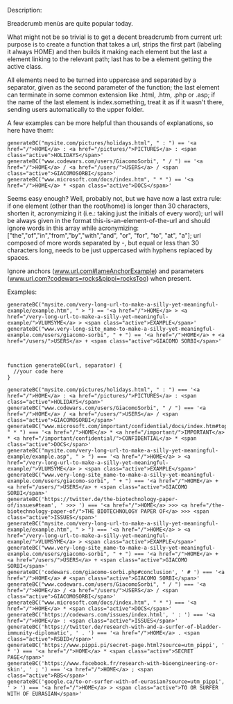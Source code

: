 Description:

Breadcrumb menùs are quite popular today.

What might not be so trivial is to get a decent breadcrumb from current url:  purpose is to create a function that takes a url, strips the first part (labeling it always HOME) and then builds it making each element but the last a <a> element linking to the relevant path; last has to be a <span> element getting the active class.

All elements need to be turned into uppercase and separated by a separator, given as the second parameter of the function; the last element can terminate in some common extension like .html, .htm, .php or .asp; if the name of the last element is index.something, treat it as if it wasn't there, sending users automatically to the upper folder.

A few examples can be more helpful than thousands of explanations, so here have them:

    generateBC("mysite.com/pictures/holidays.html", " : ") == '<a href="/">HOME</a> : <a href="/pictures/">PICTURES</a> : <span class="active">HOLIDAYS</span>'
    generateBC("www.codewars.com/users/GiacomoSorbi", " / ") == '<a href="/">HOME</a> / <a href="/users/">USERS</a> / <span class="active">GIACOMOSORBI</span>'
    generateBC("www.microsoft.com/docs/index.htm", " * ") == '<a href="/">HOME</a> * <span class="active">DOCS</span>'

Seems easy enough? Well, probably not, but we have now a last extra rule: if one element (other than the root/home) is longer than 30 characters, shorten it, acronymizing it (i.e.: taking just the initials of every word); url will be always given in the format this-is-an-element-of-the-url and should ignore words in this array while acronymizing: ["the","of","in","from","by","with","and", "or", "for", "to", "at", "a"]; url composed of more words separated by -, but equal or less than 30 characters long, needs to be just uppercased with hyphens replaced by spaces.

Ignore anchors (www.url.com#lameAnchorExample) and parameters (www.url.com?codewars=rocks&pippi=rocksToo) when present.

Examples:

    generateBC("mysite.com/very-long-url-to-make-a-silly-yet-meaningful-example/example.htm", " > ") == '<a href="/">HOME</a> > <a href="/very-long-url-to-make-a-silly-yet-meaningful-example/">VLUMSYME</a> > <span class="active">EXAMPLE</span>'
    generateBC("www.very-long-site_name-to-make-a-silly-yet-meaningful-example.com/users/giacomo-sorbi", " + ") == '<a href="/">HOME</a> + <a href="/users/">USERS</a> + <span class="active">GIACOMO SORBI</span>'



    function generateBC(url, separator) {
      //your code here
    }

    generateBC("mysite.com/pictures/holidays.html", " : ") === '<a href="/">HOME</a> : <a href="/pictures/">PICTURES</a> : <span class="active">HOLIDAYS</span>'
    generateBC("www.codewars.com/users/GiacomoSorbi", " / ") === '<a href="/">HOME</a> / <a href="/users/">USERS</a> / <span class="active">GIACOMOSORBI</span>'
    generateBC("www.microsoft.com/important/confidential/docs/index.htm#top", " * ") === '<a href="/">HOME</a> * <a href="/important/">IMPORTANT</a> * <a href="/important/confidential/">CONFIDENTIAL</a> * <span class="active">DOCS</span>'
    generateBC("mysite.com/very-long-url-to-make-a-silly-yet-meaningful-example/example.asp", " > ") === '<a href="/">HOME</a> > <a href="/very-long-url-to-make-a-silly-yet-meaningful-example/">VLUMSYME</a> > <span class="active">EXAMPLE</span>'
    generateBC("www.very-long-site_name-to-make-a-silly-yet-meaningful-example.com/users/giacomo-sorbi", " + ") === '<a href="/">HOME</a> + <a href="/users/">USERS</a> + <span class="active">GIACOMO SORBI</span>'
    generateBC('https://twitter.de/the-biotechnology-paper-of/issues#team', ' >>> ') === '<a href="/">HOME</a> >>> <a href="/the-biotechnology-paper-of/">THE BIOTECHNOLOGY PAPER OF</a> >>> <span class="active">ISSUES</span>' 
    generateBC("mysite.com/very-long-url-to-make-a-silly-yet-meaningful-example/example.htm", " > ") === '<a href="/">HOME</a> > <a href="/very-long-url-to-make-a-silly-yet-meaningful-example/">VLUMSYME</a> > <span class="active">EXAMPLE</span>'
    generateBC("www.very-long-site_name-to-make-a-silly-yet-meaningful-example.com/users/giacomo-sorbi", " + ") === '<a href="/">HOME</a> + <a href="/users/">USERS</a> + <span class="active">GIACOMO SORBI</span>'
    generateBC('codewars.com/giacomo-sorbi.php#conclusion', ' # ') === '<a href="/">HOME</a> # <span class="active">GIACOMO SORBI</span>'
    generateBC("www.codewars.com/users/GiacomoSorbi", " / ") === '<a href="/">HOME</a> / <a href="/users/">USERS</a> / <span class="active">GIACOMOSORBI</span>' 
    generateBC("www.microsoft.com/docs/index.htm", " * ") === '<a href="/">HOME</a> * <span class="active">DOCS</span>' 
    generateBC('https://codewars.com/issues/index.html', ' : ') === '<a href="/">HOME</a> : <span class="active">ISSUES</span>' 
    generateBC('https://twitter.de/research-with-and-a-surfer-of-bladder-immunity-diplomatic', ' . ') === '<a href="/">HOME</a> . <span class="active">RSBID</span>' 
    generateBC('https://www.pippi.pi/secret-page.html?source=utm_pippi', ' * ') === '<a href="/">HOME</a> * <span class="active">SECRET PAGE</span>'
    generateBC('https://www.facebook.fr/research-with-bioengineering-or-skin', ' ; ') === '<a href="/">HOME</a> ; <span class="active">RBS</span>'
    generateBC('google.ca/to-or-surfer-with-of-eurasian?source=utm_pippi', ' > ') === '<a href="/">HOME</a> > <span class="active">TO OR SURFER WITH OF EURASIAN</span>'
